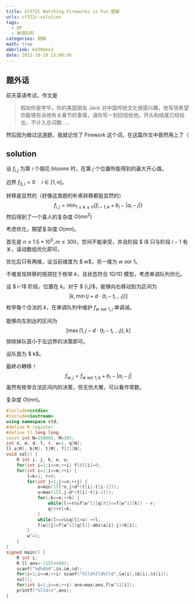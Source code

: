 ```yaml
---
title: CF372C Watching Fireworks is Fun 题解
urls: cf372c-solution
tags:
  - DP
  - 单调队列
categories: 题解
math: true
abbrlink: 6439dee3
date: 2021-10-10 15:00:56
---
```


## 题外话

前天英语考试，作文是

>假如你是李华，你的美国朋友 Jack 对中国传统文化很感兴趣，他写信希望你能够告诉他有关春节的事情，请你写一封回信给他。开头和结尾已经给出，不计入总词数……

然后因为做过这道题，我就记住了 Firework 这个词，在这篇作文中竟然用上了（

<!--more-->

## solution

设 $f_{i,j}$ 为第 $i$ 个烟花 $blooms$ 时，在第 $j$ 个位置所能得到的最大开心值。

边界 $f_{0,i}=0 \quad i \in [1,n]$。

转移是显然的（好像这类题的朴素转移都挺显然的）
$$
f_{i,j} = \min_{1 \le k \le n} { \{ f_{i-1,k} + b_i - \left| a_i-j \right| \} }
$$
然后得到了一个喜人的复杂度 $O(mn^2)$

考虑优化，期望复杂度 $O(mn)$。

首先是 $n \le 1.5 \times 10^5,m \le 300$，空间不能承受，并且阶段 $ i$ 只与阶段 $i-1$ 有关，滚动数组优化即可。

优化后只有两维，设当前维度为 $ w$，另一维为 $w \text{ xor } 1$。

不难发现转移的瓶颈在于枚举 $k$，且状态符合 1D/1D 模型，考虑单调队列优化。

设 $ i-1$ 阶段，位置在 $k$。对于 $ (i,j)$，能够向右移动到为区间为
$$
[k, \min \big( j+ d \cdot (t_i-t_{i-1}) \big) ]
$$
枚举每个合法的 $k$，在单调队列中维护 $f_{w \text{ xor } 1,j}$ 单调减。

能够向左到达的区间为
$$
[ \max \big( 1,j- d \cdot (t_i-t_{i-1}) \big), k ]
$$
排除掉队首小于左边界的决策即可。

设队首为 $ k$。

最終の轉移！
$$
f_{w,j} = f_{w \text{ xor } 1,k}+b_i- \left| a_i-j \right|
$$
虽然有枚举合法区间内的决策，但无伤大雅，可以看作常数。

复杂度 $O(mn)$。

```cpp
#include<cstdio>
#include<iostream>
using namespace std;
#define R register
#define ll long long
const int N=150005, M=305;
int n, m, d, l, r, w=1, q[N];
ll a[M], b[M], t[M], f[2][N];
void sol() {
    R int i, j, k, o, u;
    for(int i=1;i<=n;++i) f[0][i]=0;
    for(int i=1;i<=m;++i) {
        l=k=1, r=0;
        for(int j=1;j<=n;++j) {
            o=min(1ll*n,j+d*(t[i]-t[i-1]));
            u=max(1ll,j-d*(t[i]-t[i-1]));
            for(;k<=o;++k) {
                while(l<=r&&f[w^1][q[r]]<=f[w^1][k]) --r;
                q[++r]=k;
            }
            while(l<=r&&q[l]<u) ++l;
            f[w][j]=f[w^1][q[l]]-abs(a[i]-j)+b[i];
        }
        w^=1;   
    }
}
signed main() {
    R int i;
    R ll ans=-(1ll<<60);
    scanf("%d%d%d",&n,&m,&d);
    for(i=1;i<=m;++i) scanf("%lld%lld%lld",&a[i],&b[i],&t[i]);
    sol();
    for(int i=1;i<=n;++i) ans=max(ans,f[w^1][i]);
    printf("%lld\n",ans);
}
```
